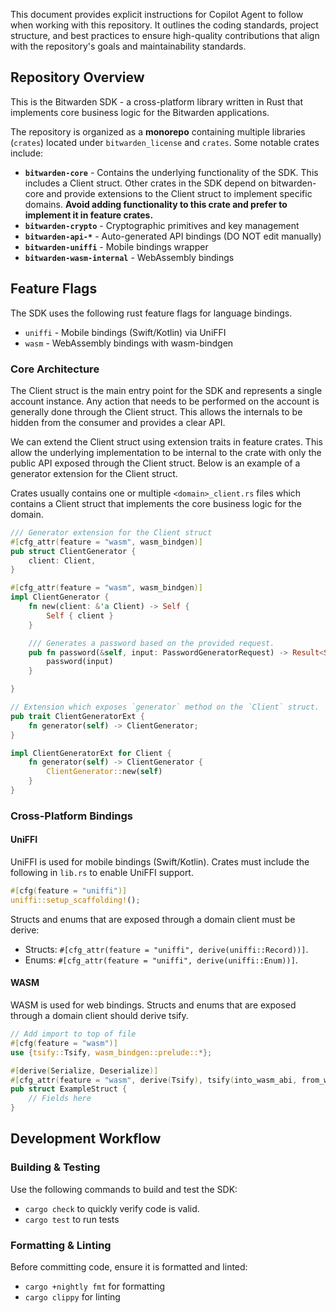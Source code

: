 This document provides explicit instructions for Copilot Agent to follow when working with this
repository. It outlines the coding standards, project structure, and best practices to ensure
high-quality contributions that align with the repository's goals and maintainability standards.

## Repository Overview

This is the Bitwarden SDK - a cross-platform library written in Rust that implements core business
logic for the Bitwarden applications.

The repository is organized as a **monorepo** containing multiple libraries (`crates`) located under
`bitwarden_license` and `crates`. Some notable crates include:

- **`bitwarden-core`** - Contains the underlying functionality of the SDK. This includes a Client
  struct. Other crates in the SDK depend on bitwarden-core and provide extensions to the Client
  struct to implement specific domains. **Avoid adding functionality to this crate and prefer to
  implement it in feature crates.**
- **`bitwarden-crypto`** - Cryptographic primitives and key management
- **`bitwarden-api-*`** - Auto-generated API bindings (DO NOT edit manually)
- **`bitwarden-uniffi`** - Mobile bindings wrapper
- **`bitwarden-wasm-internal`** - WebAssembly bindings

## Feature Flags

The SDK uses the following rust feature flags for language bindings.

- `uniffi` - Mobile bindings (Swift/Kotlin) via UniFFI
- `wasm` - WebAssembly bindings with wasm-bindgen

### Core Architecture

The Client struct is the main entry point for the SDK and represents a single account instance. Any
action that needs to be performed on the account is generally done through the Client struct. This
allows the internals to be hidden from the consumer and provides a clear API.

We can extend the Client struct using extension traits in feature crates. This allow the underlying
implementation to be internal to the crate with only the public API exposed through the Client
struct. Below is an example of a generator extension for the Client struct.

Crates usually contains one or multiple `<domain>_client.rs` files which contains a Client struct
that implements the core business logic for the domain.

```rust
/// Generator extension for the Client struct
#[cfg_attr(feature = "wasm", wasm_bindgen)]
pub struct ClientGenerator {
    client: Client,
}

#[cfg_attr(feature = "wasm", wasm_bindgen)]
impl ClientGenerator {
    fn new(client: &'a Client) -> Self {
        Self { client }
    }

    /// Generates a password based on the provided request.
    pub fn password(&self, input: PasswordGeneratorRequest) -> Result<String, PasswordError> {
        password(input)
    }

}

// Extension which exposes `generator` method on the `Client` struct.
pub trait ClientGeneratorExt {
    fn generator(self) -> ClientGenerator;
}

impl ClientGeneratorExt for Client {
    fn generator(self) -> ClientGenerator {
        ClientGenerator::new(self)
    }
}
```

### Cross-Platform Bindings

#### UniFFI

UniFFI is used for mobile bindings (Swift/Kotlin). Crates must include the following in `lib.rs` to
enable UniFFI support.

```rust
#[cfg(feature = "uniffi")]
uniffi::setup_scaffolding!();
```

Structs and enums that are exposed through a domain client must be derive:

- Structs: `#[cfg_attr(feature = "uniffi", derive(uniffi::Record))]`.
- Enums: `#[cfg_attr(feature = "uniffi", derive(uniffi::Enum))]`.

#### WASM

WASM is used for web bindings. Structs and enums that are exposed through a domain client should
derive tsify.

```rust
// Add import to top of file
#[cfg(feature = "wasm")]
use {tsify::Tsify, wasm_bindgen::prelude::*};

#[derive(Serialize, Deserialize)]
#[cfg_attr(feature = "wasm", derive(Tsify), tsify(into_wasm_abi, from_wasm_abi))]
pub struct ExampleStruct {
    // Fields here
}
```

## Development Workflow

### Building & Testing

Use the following commands to build and test the SDK:

- `cargo check` to quickly verify code is valid.
- `cargo test` to run tests

### Formatting & Linting

Before committing code, ensure it is formatted and linted:

- `cargo +nightly fmt` for formatting
- `cargo clippy` for linting
